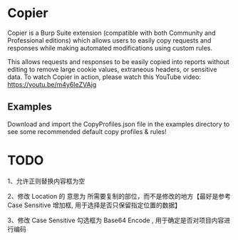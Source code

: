 # Copier

Copier is a Burp Suite extension (compatible with both Community and Professional editions) which allows users to easily copy requests and responses while making automated modifications using custom rules.

This allows requests and responses to be easily copied into reports without editing to remove large cookie values, extraneous headers, or sensitive data. To watch Copier in action, please watch this YouTube video: https://youtu.be/m4y6IeZVAjg

## Examples

Download and import the CopyProfiles.json file in the examples directory to see some recommended default copy profiles & rules!

# TODO

1、允许正则替换内容框为空

2、修改 Location 的 意思为 所需要复制的部位，而不是修改的地方【最好是参考 Case Sensitive 增加框, 用于选择是否只保留指定位置的数据】

3、修改 Case Sensitive 勾选框为 Base64 Encode , 用于确定是否对项目内容进行编码

